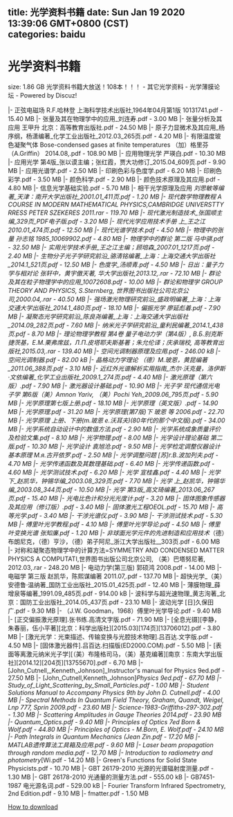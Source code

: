 
title: 光学资料书籍
date: Sun Jan 19 2020 13:39:06 GMT+0800 (CST)    
categories: baidu
---

# 光学资料书籍
size: 1.86 GB
 光学资料书籍大放送！108本！！！ - 其它光学资料 - 光学薄膜论坛 - Powered by Discuz!
 
|- 正弦电磁场 R.F.哈林登 上海科学技术出版社,1964年04月第1版 10131741.pdf - 15.40 MB
|- 张量及其在物理学中的应用_刘连寿.pdf - 3.00 MB
|- 张量分析及其应用 王甲升 北京：高等教育出版社.pdf - 24.50 MB
|- 原子力显微术及其应用_杨序纲，杨潇编著_化学工业出版社_2012.03_265页.pdf - 4.20 MB
|- 有限温度玻色凝聚气体 Bose-condensed gases at finite temperatures （加）格里芬（A.Griffin） 2014.08,.pdf - 108.90 MB
|- 应用物理光学 严瑛白.pdf - 10.30 MB
|- 应用光学 第4版_张以谟主编；张红霞，贾大功修订_2015.04_609页.pdf - 9.90 MB
|- 应用光谱学.pdf - 2.50 MB
|- 印刷色彩与色度学.pdf - 6.20 MB
|- 印刷色彩学.pdf - 3.50 MB
|- 颜色科学.pdf - 2.90 MB
|- 颜色技术原理及其应用.pdf - 4.80 MB
|- 信息光学基础实验.pdf - 5.70 MB
|- 相干光学原理及应用 _刘思敏等编著_天津：南开大学出版社_2001.01_411页.pdf - 1.20 MB
|- 现代数学物理教程 A COURSE IN MODERN MATHEMATICAL PHYSICS,CAMBRIDGE UNIVERSTTY RRESS  PETER SZEKERES 2011.rar - 119.70 MB
|- 现代激光制造技术_张国顺主编_329页_PDF电子版.pdf - 3.20 MB
|- 现代光学应用技术手册  上_王之江2010.01_474页.pdf - 12.50 MB
|- 现代光谱学技术.pdf - 4.50 MB
|- 物理中的张量 孙志铭 1985_10069902.pdf - 4.80 MB
|- 物理学中的群论 第二版 马中骐.pdf - 32.50 MB
|- 实用光学技术手册_王之江主编；顾培森_2007.01_1217页.pdf - 2.40 MB
|- 生物分子光子学研究前沿_骆清铭编著_上海：上海交通大学出版社_2014.1_521页.pdf - 12.50 MB
|- 色度学_汤顺青.pdf - 4.50 MB
|- 日出：量子力学与相对论 张轩中，黄宇傲天著, 华大学出版社,2013.12,.rar - 72.10 MB
|- 群论及其在粒子物理学中的应用_10072608.pdf - 10.00 MB
|- 群论和物理学 GROUP THEORY AND PHYSICS, S.Sternberg, 世界图书出版社公司北京公司,2000.04,.rar - 40.50 MB
|- 强场激光物理研究前沿_盛政明编著_上海：上海交通大学出版社_2014.1_480页.pdf - 18.10 MB
|- 偏振光学 廖延彪着.pdf - 7.90 MB
|- 凝聚态光学研究前沿_陈良尧编著_上海：上海交通大学出版社_2014.09_282页.pdf - 7.60 MB
|- 纳米光子学研究前沿_童利民编著_2014.1_438页.pdf - 8.70 MB
|- 理论物理学教程  第4卷  量子电动力学（第4版）, В.Б.别克斯捷茨基，Е.М.栗弗席兹，Л.П.皮塔耶夫斯基著；朱允伦译；庆承瑞校, 高等教育出版社,2015.03,.rar - 139.40 MB
|- 空间光调制器原理及应用.pdf - 246.00 kB
|- 空间光调制器.pdf - 82.00 kB
|- 晶格动力学理论 _（德）M.玻恩，黄昆编著_2011.06_388页.pdf - 3.10 MB
|- 近红外光谱解析实用指南_杰尔·沃克曼，洛伊斯·文依编著_化学工业出版社_2009.1_274页.pdf - 4.40 MB
|- 激光原理（第六版）.pdf - 7.90 MB
|- 激光器设计基础.pdf - 10.90 MB
|- 光子学 现代通信光电子学 第6版_（美）Amnon Yariv, （美）Pochi Yeh_2009.06_795页.pdf - 5.90 MB
|- 光学原理第七版上册.pdf - 18.10 MB
|- 光学原理（英文版）.pdf - 14.90 MB
|- 光学原理.pdf - 31.20 MB
|- 光学原理(第7版)下 玻恩 等 2006.pdf - 22.70 MB
|- 光学原理 上册、下册(m.玻恩 e.沃耳夫)(80年代的那个中文版).pdf - 34.00 MB
|- 光学系统自动设计中的数值方法.pdf - 2.90 MB
|- 光学系统成象质量评价及检验文集.pdf - 8.10 MB
|- 光学物理.pdf - 8.00 MB
|- 光学设计理论基础 第二版.pdf - 10.30 MB
|- 光学设计  袁旭沧.pdf - 9.50 MB
|- 光学检定调整仪器设计基本原理 M.я.古开依罗.pdf - 2.50 MB
|- 光学调整问题 [苏]г.B.波加列夫.pdf - 4.70 MB
|- 光学传递函数及其数理基础.pdf - 6.40 MB
|- 光学传递函数.pdf - 4.60 MB
|- 光学测试技术.pdf - 6.20 MB
|- 光学 宣桂鑫.pdf - 4.40 MB
|- 光学  下_赵凯华，钟锡华编_2003.08_329页.pdf - 7.70 MB
|- 光学  上_赵凯华，钟锡华编_2003.08_344页.pdf - 10.50 MB
|- 光学  第3版_高文琦编著_2013.06_267页.pdf - 15.40 MB
|- 光电比色计和分光光度计.pdf - 3.20 MB
|- 固体图象传感器及其应用（修订版）.pdf - 3.40 MB
|- 固体激光工程OEOL.pdf - 15.70 MB
|- 高等光学.pdf - 3.40 MB
|- 干涉光谱仪.pdf - 3.90 MB
|- 干涉测试技术.pdf - 5.30 MB
|- 傅里叶光学教程.pdf - 4.10 MB
|- 傅里叶光学导论.pdf - 4.50 MB
|- 傅里叶变换光谱 张知廉.pdf - 1.20 MB
|- 非球面光学元件的先进制造和应用技术_（德）布朗尼克，（德）亨沙，（德）弟子阿尼_浙江大学出版社__303页.pdf - 6.00 MB
|- 对称和凝聚态物理学中的计算方法=SYMMETRY AND CONDENSED MATTER PHYSICS A COMPUTATI,世界图书出版公司北京公司, （美）巴塔努尼著, 2012.03,.rar - 248.20 MB
|- 电动力学(第三版) 郭硕鸿 2008.pdf - 14.00 MB
|- 电磁学 第三版 赵凯华，陈熙谋编著 2011.07,.pdf - 137.70 MB
|- 超快光学_（美）安德鲁·温纳著_国防工业出版社_2015.01_425页.pdf - 12.40 MB
|- 薄膜物理_薛增泉等编著_1991.09_485页.pdf - 914.00 kB
|- 波科学与超光速物理_黄志洵著_北京：国防工业出版社_2014.05_437页.pdf - 23.10 MB
|- 波动光学 [日]久保田 广.pdf - 9.30 MB
|- （J.W. Goodman，1968）傅里叶光学导论.pdf - 9.40 MB
|- [正交偏振激光原理].张书练.高清文字版.pdf - 71.90 MB
|- [全息光镊][李静，朱春丽，伍小平著][北京：科学出版社][2015.03][174页][13706012].pdf - 3.80 MB
|- [激光光学：光束描述、传输变换与光腔技术物理].吕百达.文字版.pdf - 4.50 MB
|- [固体激光器件].吕百达.扫描版(ED2000.COM).pdf - 5.50 MB
|- [表面等离激元纳米光子学][（美）布隆格司马，（美）基克编著][南京：东南大学出版社][2014.12][204页][13755670].pdf - 6.70 MB
|- [John_Cutnell,_Kenneth_Johnson]_Instructor's manual for Physics 9ed.pdf - 27.50 MB
|- [John_Cutnell,Kenneth_Johnson]_Physics 9ed.pdf - 67.70 MB
|- Study_of_Light_Scattering_by_Small_Particles.pdf - 1.00 MB
|- Student Solutions Manual to Accompany Physics 9th by John D. Cutnell.pdf - 4.00 MB
|- Spectral Methods In Quantum Field Theory, Graham, Quandt, Weigel, Lnp 777, Sprin 2009.pdf - 23.60 MB
|- Science-1983-Griffiths-297-302.pdf - 1.30 MB
|- Scattering Amplitudes in Gauge Theories 2014.pdf - 23.90 MB
|- Quantum_Optics.pdf - 9.40 MB
|- Principles of Optics 7ed Born & Wolf.pdf - 44.80 MB
|- Principles of Optics - M.Born, E. Wolf.pdf - 24.10 MB
|- Path Integrals in Quantum Mechanics (Jean Zin.pdf - 17.20 MB
|- MATLAB遗传算法工具箱及应用.pdf - 9.60 MB
|- Laser beam propagation through random media.pdf - 12.70 MB
|- Introduction to radiometry and photometry_[Wi.pdf - 14.20 MB
|- Green's Functions for Solid State Physicists.pdf - 10.70 MB
|- GBT 26179-2010 光源的光谱辐射度测量.pdf - 1.30 MB
|- GBT 26178-2010 光通量的测量方法.pdf - 555.00 kB
|- GB7451-1987 电光源名词.pdf - 529.00 kB
|- Fourier Transform Infrared Spectrometry, 2nd Edition.pdf - 9.10 MB
|- fmatter.pdf - 1.50 MB

[How to download](https://bpcam.bemobtrk.com/go/2ceec3aa-1ca2-46d6-b9ff-aaa5c184517c?jno=671)